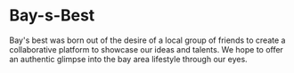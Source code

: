 # Bay-s-Best
Bay's best was born out of the desire of a local group of friends to create a collaborative platform to showcase our ideas
and talents. We hope to offer an authentic glimpse into the bay area lifestyle through our eyes.
